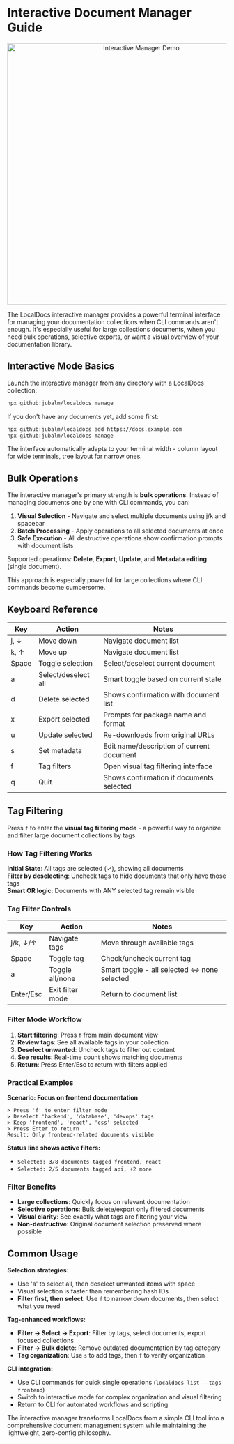 # Interactive Document Manager Guide

<div align="center">
<img src="https://github.com/user-attachments/assets/6fcace71-fab0-4991-babf-f617767d617d" alt="Interactive Manager Demo" width="600" />
</div>

The LocalDocs interactive manager provides a powerful terminal interface for managing your documentation collections when CLI commands aren't enough. It's especially useful for large collections documents, when you need bulk operations, selective exports, or want a visual overview of your documentation library.

## Interactive Mode Basics

Launch the interactive manager from any directory with a LocalDocs collection:

```bash
npx github:jubalm/localdocs manage
```

If you don't have any documents yet, add some first:

```bash
npx github:jubalm/localdocs add https://docs.example.com
npx github:jubalm/localdocs manage
```

The interface automatically adapts to your terminal width - column layout for wide terminals, tree layout for narrow ones.

## Bulk Operations

The interactive manager's primary strength is **bulk operations**. Instead of managing documents one by one with CLI commands, you can:

1. **Visual Selection** - Navigate and select multiple documents using j/k and spacebar
2. **Batch Processing** - Apply operations to all selected documents at once
3. **Safe Execution** - All destructive operations show confirmation prompts with document lists

Supported operations: **Delete**, **Export**, **Update**, and **Metadata editing** (single document).

This approach is especially powerful for large collections where CLI commands become cumbersome.

## Keyboard Reference

| Key | Action | Notes |
|-----|--------|-------|
| j, ↓ | Move down | Navigate document list |
| k, ↑ | Move up | Navigate document list |
| Space | Toggle selection | Select/deselect current document |
| a | Select/deselect all | Smart toggle based on current state |
| d | Delete selected | Shows confirmation with document list |
| x | Export selected | Prompts for package name and format |
| u | Update selected | Re-downloads from original URLs |
| s | Set metadata | Edit name/description of current document |
| f | Tag filters | Open visual tag filtering interface |
| q | Quit | Shows confirmation if documents selected |

## Tag Filtering

Press `f` to enter the **visual tag filtering mode** - a powerful way to organize and filter large document collections by tags.

### How Tag Filtering Works

**Initial State**: All tags are selected (✓), showing all documents  
**Filter by deselecting**: Uncheck tags to hide documents that only have those tags  
**Smart OR logic**: Documents with ANY selected tag remain visible

### Tag Filter Controls

| Key | Action | Notes |
|-----|--------|-------|
| j/k, ↓/↑ | Navigate tags | Move through available tags |
| Space | Toggle tag | Check/uncheck current tag |
| a | Toggle all/none | Smart toggle - all selected ↔ none selected |
| Enter/Esc | Exit filter mode | Return to document list |

### Filter Mode Workflow

1. **Start filtering**: Press `f` from main document view
2. **Review tags**: See all available tags in your collection
3. **Deselect unwanted**: Uncheck tags to filter out content
4. **See results**: Real-time count shows matching documents
5. **Return**: Press Enter/Esc to return with filters applied

### Practical Examples

**Scenario: Focus on frontend documentation**
```
> Press 'f' to enter filter mode
> Deselect 'backend', 'database', 'devops' tags
> Keep 'frontend', 'react', 'css' selected
> Press Enter to return
Result: Only frontend-related documents visible
```

**Status line shows active filters:**
- `Selected: 3/8 documents tagged frontend, react`
- `Selected: 2/5 documents tagged api, +2 more`

### Filter Benefits

- **Large collections**: Quickly focus on relevant documentation
- **Selective operations**: Bulk delete/export only filtered documents  
- **Visual clarity**: See exactly what tags are filtering your view
- **Non-destructive**: Original document selection preserved where possible

## Common Usage

**Selection strategies:**
- Use 'a' to select all, then deselect unwanted items with space
- Visual selection is faster than remembering hash IDs
- **Filter first, then select**: Use `f` to narrow down documents, then select what you need

**Tag-enhanced workflows:**
- **Filter → Select → Export**: Filter by tags, select documents, export focused collections
- **Filter → Bulk delete**: Remove outdated documentation by tag category
- **Tag organization**: Use `s` to add tags, then `f` to verify organization

**CLI integration:**
- Use CLI commands for quick single operations (`localdocs list --tags frontend`)
- Switch to interactive mode for complex organization and visual filtering
- Return to CLI for automated workflows and scripting


The interactive manager transforms LocalDocs from a simple CLI tool into a comprehensive document management system while maintaining the lightweight, zero-config philosophy.

